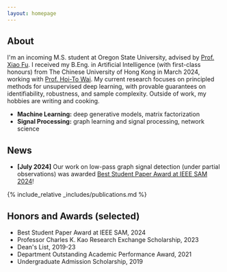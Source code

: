 ```yaml
---
layout: homepage
---
```


## About

I'm an incoming M.S. student at Oregon State University, advised by [Prof. Xiao Fu](https://web.engr.oregonstate.edu/~fuxia). I received my B.Eng. in Artificial Intelligence (with first-class honours) from The Chinese University of Hong Kong in March 2024, working with [Prof. Hoi-To Wai](https://www1.se.cuhk.edu.hk/~htwai). My current research focuses on principled methods for unsupervised deep learning, with provable guarantees on identifiability, robustness, and sample complexity. Outside of work, my hobbies are writing and cooking.

- **Machine Learning:** deep generative models, matrix factorization
- **Signal Processing:** graph learning and signal processing, network science

## News

- **[July 2024]** Our work on low-pass graph signal detection (under partial observations) was awarded [Best Student Paper Award at IEEE SAM 2024](https://bit.ly/sam24bspa)!

{% include_relative _includes/publications.md %}

## Honors and Awards (selected)

- Best Student Paper Award at IEEE SAM, 2024
- Professor Charles K. Kao Research Exchange Scholarship, 2023
- Dean's List, 2019-23
- Department Outstanding Academic Performance Award, 2021
- Undergraduate Admission Scholarship, 2019

<!-- {% include_relative _includes/services.md %} -->

